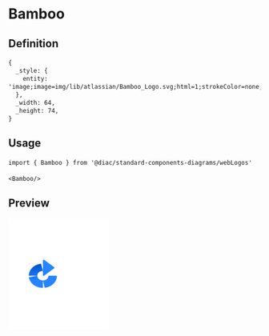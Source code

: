 # Bamboo

## Definition

```
{
  _style: { 
    entity: 'image;image=img/lib/atlassian/Bamboo_Logo.svg;html=1;strokeColor=none;',
  },
  _width: 64,
  _height: 74,
}
```

## Usage

```
import { Bamboo } from '@diac/standard-components-diagrams/webLogos'

<Bamboo/>
```

## Preview

<img src="./bamboo.png" width="200"/>
